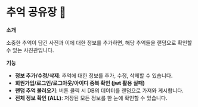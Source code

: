 # 추억 공유장 📸

**소개**

소중한 추억이 담긴 사진과 이에 대한 정보를 추가하면, 해당 추억들을 랜덤으로 확인할 수 있는 사진관입니다.

**기능**

- **정보 추가/수정/삭제**: 추억에 대한 정보를 추가, 수정, 삭제할 수 있습니다.
- **회원가입/로그인/로그아웃/아이디 중복 확인 (jwt 활용 실패)**
- **랜덤 추억 불러오기**: 버튼 클릭 시 DB의 데이터를 랜덤으로 가져와 게시합니다.
- **전체 정보 확인 (ALL)**: 저장된 모든 정보를 한 눈에 확인할 수 있습니다.
